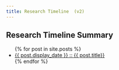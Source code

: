 ```yaml
---
title: Research Timeline  (v2)
---
```


<section id="timeline">
  <h1>Research Timeline Summary</h1>
  <ul class="timeline_ul">
    {% for post in site.posts %}
        <li class="timeline_card">
          <div class="timeline_head {{post.type}}">
            <a href="{{site.url}}/{{site.github.repository_name}}{{post.url}}">
              <div class="date_{{post.type}}" > {{ post.display_date }} :: {{ post.title}}</div>
            <!-- <br>  -->
            <div class="type_{{post.type}}" > </div>  
            </a>
          </div>
          <!-- <span class="initials">{{ post.initials }}</span> -->
       </li>
    {% endfor %}
  </ul>
</section>
